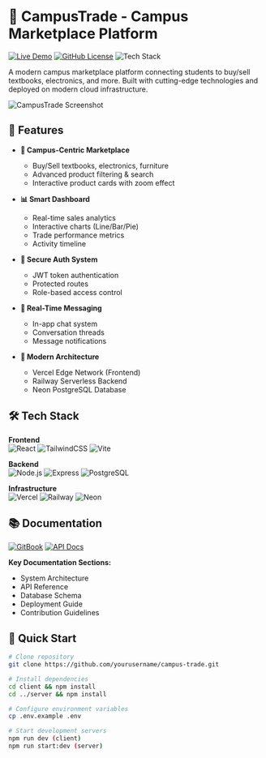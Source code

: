 # 🚀 CampusTrade - Campus Marketplace Platform

[![Live Demo](https://img.shields.io/badge/Live_Demo-CampusTrade-brightgreen?style=for-the-badge&logo=vercel)](https://campus-trade-deep.vercel.app/)
[![GitHub License](https://img.shields.io/badge/license-MIT-blue?style=for-the-badge)](LICENSE)
![Tech Stack](https://img.shields.io/badge/React-TailwindCSS-06B6D4?style=for-the-badge&logo=tailwind-css)

A modern campus marketplace platform connecting students to buy/sell textbooks, electronics, and more. Built with cutting-edge technologies and deployed on modern cloud infrastructure.

![CampusTrade Screenshot](https://via.placeholder.com/800x400.png?text=CampusTrade+Showcase)

## 🌟 Features

- **🛒 Campus-Centric Marketplace**
  - Buy/Sell textbooks, electronics, furniture
  - Advanced product filtering & search
  - Interactive product cards with zoom effect

- **📊 Smart Dashboard**
  - Real-time sales analytics
  - Interactive charts (Line/Bar/Pie)
  - Trade performance metrics
  - Activity timeline

- **🔐 Secure Auth System**
  - JWT token authentication
  - Protected routes
  - Role-based access control

- **💬 Real-Time Messaging**
  - In-app chat system
  - Conversation threads
  - Message notifications

- **🚀 Modern Architecture**
  - Vercel Edge Network (Frontend)
  - Railway Serverless Backend
  - Neon PostgreSQL Database

## 🛠 Tech Stack

**Frontend**  
![React](https://img.shields.io/badge/React-20232A?style=for-the-badge&logo=react)
![TailwindCSS](https://img.shields.io/badge/Tailwind_CSS-38B2AC?style=for-the-badge&logo=tailwind-css)
![Vite](https://img.shields.io/badge/Vite-B73BFE?style=for-the-badge&logo=vite)

**Backend**  
![Node.js](https://img.shields.io/badge/Node.js-339933?style=for-the-badge&logo=nodedotjs)
![Express](https://img.shields.io/badge/Express.js-000000?style=for-the-badge&logo=express)
![PostgreSQL](https://img.shields.io/badge/PostgreSQL-316192?style=for-the-badge&logo=postgresql)

**Infrastructure**  
![Vercel](https://img.shields.io/badge/Vercel-000000?style=for-the-badge&logo=vercel)
![Railway](https://img.shields.io/badge/Railway-0B0D0E?style=for-the-badge&logo=railway)
![Neon](https://img.shields.io/badge/Neon-00E59B?style=for-the-badge&logo=neon)

## 📚 Documentation

[![GitBook](https://img.shields.io/badge/GitBook-3884FF?style=for-the-badge&logo=gitbook)](https://campus-trade.gitbook.io/docs)
[![API Docs](https://img.shields.io/badge/Swagger-85EA2D?style=for-the-badge&logo=swagger)](https://api.campustrade.dev/docs)

**Key Documentation Sections:**
- System Architecture
- API Reference
- Database Schema
- Deployment Guide
- Contribution Guidelines

## 🚀 Quick Start

```bash
# Clone repository
git clone https://github.com/yourusername/campus-trade.git

# Install dependencies
cd client && npm install
cd ../server && npm install

# Configure environment variables
cp .env.example .env

# Start development servers
npm run dev (client)
npm run start:dev (server)
